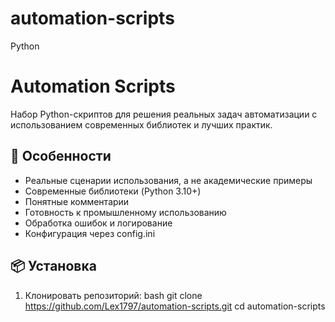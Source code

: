 # automation-scripts
Python
# Automation Scripts

Набор Python-скриптов для решения реальных задач автоматизации с использованием современных библиотек и лучших практик.

## 🚀 Особенности

- Реальные сценарии использования, а не академические примеры
- Современные библиотеки (Python 3.10+)
- Понятные комментарии 
- Готовность к промышленному использованию
- Обработка ошибок и логирование
- Конфигурация через config.ini

## 📦 Установка

1. Клонировать репозиторий:
bash
git clone https://github.com/Lex1797/automation-scripts.git
cd automation-scripts
